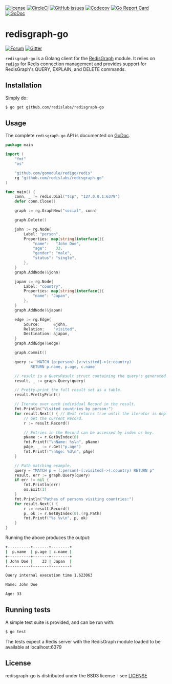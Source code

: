 [![license](https://img.shields.io/github/license/RedisGraph/redisgraph-go.svg)](https://github.com/RedisGraph/redisgraph-go)
[![CircleCI](https://circleci.com/gh/RedisGraph/redisgraph-go/tree/master.svg?style=svg)](https://circleci.com/gh/RedisGraph/redisgraph-go/tree/master)
[![GitHub issues](https://img.shields.io/github/release/RedisGraph/redisgraph-go.svg)](https://github.com/RedisGraph/redisgraph-go/releases/latest)
[![Codecov](https://codecov.io/gh/RedisGraph/redisgraph-go/branch/master/graph/badge.svg)](https://codecov.io/gh/RedisGraph/redisgraph-go)
[![Go Report Card](https://goreportcard.com/badge/github.com/RedisGraph/redisgraph-go)](https://goreportcard.com/report/github.com/RedisGraph/redisgraph-go)
[![GoDoc](https://godoc.org/github.com/RedisGraph/redisgraph-go?status.svg)](https://godoc.org/github.com/RedisGraph/redisgraph-go)

# redisgraph-go
[![Forum](https://img.shields.io/badge/Forum-RedisGraph-blue)](https://forum.redislabs.com/c/modules/redisgraph)
[![Gitter](https://badges.gitter.im/RedisLabs/RedisGraph.svg)](https://gitter.im/RedisLabs/RedisGraph?utm_source=badge&utm_medium=badge&utm_campaign=pr-badge)

`redisgraph-go` is a Golang client for the [RedisGraph](https://oss.redislabs.com/redisgraph/) module. It relies on [`redigo`](https://github.com/gomodule/redigo) for Redis connection management and provides support for RedisGraph's QUERY, EXPLAIN, and DELETE commands.

## Installation

Simply do:
```sh
$ go get github.com/redislabs/redisgraph-go
```

## Usage

The complete `redisgraph-go` API is documented on [GoDoc](https://godoc.org/github.com/RedisGraph/redisgraph-go).

```go
package main

import (
	"fmt"
	"os"

	"github.com/gomodule/redigo/redis"
	rg "github.com/redislabs/redisgraph-go"
)

func main() {
	conn, _ := redis.Dial("tcp", "127.0.0.1:6379")
	defer conn.Close()

	graph := rg.GraphNew("social", conn)

	graph.Delete()

	john := rg.Node{
		Label: "person",
		Properties: map[string]interface{}{
			"name":   "John Doe",
			"age":    33,
			"gender": "male",
			"status": "single",
		},
	}
	graph.AddNode(&john)

	japan := rg.Node{
		Label: "country",
		Properties: map[string]interface{}{
			"name": "Japan",
		},
	}
	graph.AddNode(&japan)

	edge := rg.Edge{
		Source:      &john,
		Relation:    "visited",
		Destination: &japan,
	}
	graph.AddEdge(&edge)

	graph.Commit()

	query := `MATCH (p:person)-[v:visited]->(c:country)
           RETURN p.name, p.age, c.name`

	// result is a QueryResult struct containing the query's generated records and statistics.
	result, _ := graph.Query(query)

	// Pretty-print the full result set as a table.
	result.PrettyPrint()

	// Iterate over each individual Record in the result.
	fmt.Println("Visited countries by person:")
	for result.Next() { // Next returns true until the iterator is depleted.
		// Get the current Record.
		r := result.Record()

		// Entries in the Record can be accessed by index or key.
		pName := r.GetByIndex(0)
		fmt.Printf("\nName: %s\n", pName)
		pAge, _ := r.Get("p.age")
		fmt.Printf("\nAge: %d\n", pAge)
	}

	// Path matching example.
	query = "MATCH p = (:person)-[:visited]->(:country) RETURN p"
	result, err := graph.Query(query)
	if err != nil {
		fmt.Println(err)
		os.Exit(1)
	}
	fmt.Println("Pathes of persons visiting countries:")
	for result.Next() {
		r := result.Record()
		p, ok := r.GetByIndex(0).(rg.Path)
		fmt.Printf("%s %v\n", p, ok)
	}
}
```

Running the above produces the output:

```sh
+----------+-------+--------+
|  p.name  | p.age | c.name |
+----------+-------+--------+
| John Doe |    33 | Japan  |
+----------+-------+--------+

Query internal execution time 1.623063

Name: John Doe

Age: 33
```

## Running tests

A simple test suite is provided, and can be run with:

```sh
$ go test
```

The tests expect a Redis server with the RedisGraph module loaded to be available at localhost:6379

## License

redisgraph-go is distributed under the BSD3 license - see [LICENSE](LICENSE)

